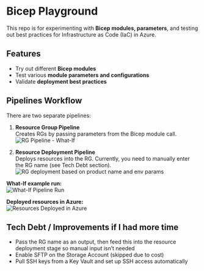 # Bicep Playground

This repo is for experimenting with **Bicep modules, parameters**, and testing out best practices for Infrastructure as Code (IaC) in Azure.

## Features
- Try out different **Bicep modules**
- Test various **module parameters and configurations**
- Validate **deployment best practices**

## Pipelines Workflow
There are two separate pipelines:

1. **Resource Group Pipeline**  
   Creates RGs by passing parameters from the Bicep module call.  
   ![RG Pipeline - What-If](bicep/bicep_playground/image-3.png)  

2. **Resource Deployment Pipeline**  
   Deploys resources into the RG. Currently, you need to manually enter the RG name (see Tech Debt section).  
   ![RG deployment based on product name and env params](bicep/bicep_playground/image-2.png)  

**What-If example run:**  
![What-If Pipeline Run](bicep/bicep_playground/image-1.png)  

**Deployed resources in Azure:**  
![Resources Deployed in Azure](bicep/bicep_playground/image.png)  

## Tech Debt / Improvements if I had more time
- Pass the RG name as an output, then feed this into the resource deployment stage so manual input isn’t needed  
- Enable SFTP on the Storage Account (skipped due to cost)  
- Pull SSH keys from a Key Vault and set up SSH access automatically  

